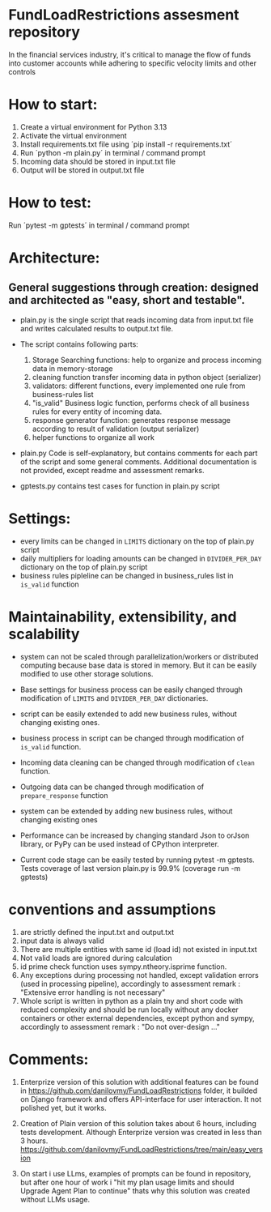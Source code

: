 # FundLoadRestrictions assesment repository
In the financial services industry, it's critical to manage the flow of funds into customer accounts while adhering to specific velocity limits and other controls

# How to start:
1. Create a virtual environment for Python 3.13
2. Activate the virtual environment
3. Install requirements.txt file using ´pip install -r requirements.txt´
4. Run ´python -m plain.py´ in terminal / command prompt
5. Incoming data should be stored in input.txt file
6. Output will be stored in output.txt file

# How to test:
Run ´pytest -m gptests´ in terminal / command prompt

# Architecture:
## General suggestions through creation: designed and architected as "easy, short and testable".
- plain.py is the single script that reads incoming data from input.txt file and writes calculated results to output.txt file.

- The script contains following parts:
    1. Storage Searching functions: help to organize and process incoming data in memory-storage
    2. cleaning function transfer incoming data in python object (serializer)
    3. validators: different functions, every implemented one rule from business-rules list
    4. "is_valid" Business logic function, performs check of all business rules for every entity of incoming data.
    5. response generator function: generates response message according to result of validation (output serializer)
    6. helper functions to organize all work

-  plain.py Code is self-explanatory, but contains comments for each part of the script and some general comments. Additional documentation is not provided, except readme and assessment remarks.

- gptests.py contains test cases for function in plain.py script


# Settings:
- every limits can be changed in `LIMITS` dictionary on the top of plain.py script
- daily multipliers for loading amounts can be changed in `DIVIDER_PER_DAY` dictionary on the top of plain.py script
- business rules pipleline can be changed in business_rules list in `is_valid` function

# Maintainability, extensibility, and scalability
- system can not be scaled through parallelization/workers or distributed computing because base data is stored in memory. But it can be easily modified to use other storage solutions.

- Base settings for business process can be easily changed through modification of `LIMITS` and `DIVIDER_PER_DAY` dictionaries.

- script can be easily extended to add new business rules, without changing existing ones.

- business process in script can be changed through modification of `is_valid` function.
- Incoming data cleaning can be changed through modification of `clean` function.
- Outgoing data can be changed through modification of `prepare_response` function

- system can be extended by adding new business rules, without changing existing ones

- Performance can be increased by changing standard Json to orJson library, or PyPy can be used instead of CPython interpreter.

- Current code stage can be easily tested by running pytest -m gptests. Tests coverage of last version plain.py is 99.9% (coverage run -m gptests)


# conventions and assumptions
1. are strictly defined the input.txt and output.txt
2. input data is always valid
3. There are multiple entities with same id (load id) not existed in input.txt
4. Not valid loads are ignored during calculation
5. id prime check function uses sympy.ntheory.isprime function.
6. Any exceptions during processing not handled, except validation errors (used in processing pipeline), accordingly to assessment remark : "Extensive error handling is not necessary"
7. Whole script is written in python as a plain tny and short code with reduced complexity and should be run locally without any docker containers or other external dependencies, except python and sympy, accordingly to assessment remark : "Do not over-design ..."

# Comments:
1. Enterprize version of this solution with additional features can be found in https://github.com/danilovmy/FundLoadRestrictions folder, it builded on Django framework and offers API-interface for user interaction. It not polished yet, but it works.

2. Creation of Plain version of this solution takes about 6 hours, including tests development. Although Enterprize version was created in less than 3 hours. https://github.com/danilovmy/FundLoadRestrictions/tree/main/easy_version

3. On start i use LLms, examples of prompts can be found in repository, but after one hour of work i "hit my plan usage limits and should Upgrade Agent Plan to continue" thats why this solution was created without LLMs usage.
